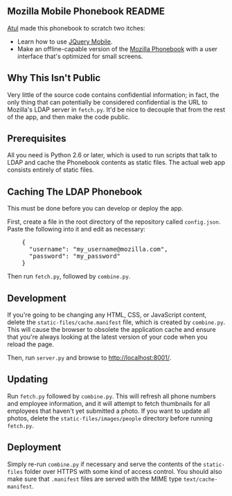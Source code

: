 ## Mozilla Mobile Phonebook README ##

[Atul](http://toolness.com) made this phonebook to scratch two itches:

* Learn how to use [JQuery Mobile](http://jquerymobile.com/).
* Make an offline-capable version of the [Mozilla Phonebook](https://ldap.mozilla.org/phonebook/) with a user interface that's optimized for small screens.

## Why This Isn't Public ##

Very little of the source code contains confidential information; in fact, the only thing that can potentially be considered confidential is the URL to Mozilla's LDAP server in `fetch.py`. It'd be nice to decouple that from the rest of the app, and then make the code public.

## Prerequisites ##

All you need is Python 2.6 or later, which is used to run scripts that talk to LDAP and cache the Phonebook contents as static files. The actual web app consists entirely of static files.

## Caching The LDAP Phonebook ##

This must be done before you can develop or deploy the app.

First, create a file in the root directory of the repository called `config.json`. Paste the following into it and edit as necessary:

<pre>
    {
      "username": "my_username@mozilla.com",
      "password": "my_password"
    }
</pre>

Then run `fetch.py`, followed by `combine.py`.

## Development ##

If you're going to be changing any HTML, CSS, or JavaScript content, delete the `static-files/cache.manifest` file, which is created by `combine.py`. This will cause the browser to obsolete the application cache and ensure that you're always looking at the latest version of your code when you reload the page.

Then, run `server.py` and browse to [http://localhost:8001/](http://localhost:8001/).

## Updating ##

Run `fetch.py` followed by `combine.py`. This will refresh all phone numbers
and employee information, and it will attempt to fetch thumbnails for all
employees that haven't yet submitted a photo. If you want to update all
photos, delete the `static-files/images/people` directory before running
`fetch.py`.

## Deployment ##

Simply re-run `combine.py` if necessary and serve the contents of the `static-files` folder over HTTPS with some kind of access control. You should also make sure that `.manifest` files are served with the MIME type `text/cache-manifest`.
